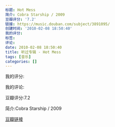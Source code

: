 ```yaml
---
标题: Hot Mess
简介: Cobra Starship / 2009
豆瓣评分: '7.2'
链接: https://music.douban.com/subject/3891095/
创建时间: '2010-02-08 18:50:40'
我的评分:
标签:
评论:
date: 2010-02-08 18:50:40
title: 听过专辑 - Hot Mess
tags: [音乐]
categories: []
---
```


我的评分:

我的评论:

豆瓣评分:7.2

简介:Cobra Starship / 2009

[豆瓣链接](https://music.douban.com/subject/3891095/)

